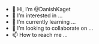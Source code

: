 - 👋 Hi, I’m @DanishKaget
- 👀 I’m interested in ...
- 🌱 I’m currently learning ...
- 💞️ I’m looking to collaborate on ...
- 📫 How to reach me ...

<!---
DanishKaget/DanishKaget is a ✨ special ✨ repository because its `README.md` (this file) appears on your GitHub profile.
You can click the Preview link to take a look at your changes.
--->

